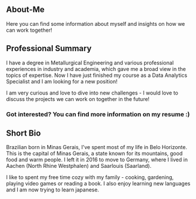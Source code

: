 ## About-Me
Here you can find some information about myself and insights on how we can work together!

## Professional Summary

I have a degree in Metallurgical Engineering and various professional experiences in industry and academia, which gave me a broad view in the topics of expertise. Now I have just finished my course as a Data Analytics Specialist and I am looking for a new position!

I am very curious and love to dive into new challenges - I would love to discuss the projects we can work on together in the future!

### Got interested? You can find more information on my resume :) 

## Short Bio
Brazilian born in Minas Gerais, I've spent most of my life in Belo Horizonte. This is the capital of Minas Gerais, a state known for its mountains, good food and warm people. I left it in 2016 to move to Germany, where I lived in Aachen (North Rhine Westphalen) and Saarlouis (Saarland).

I like to spent my free time cozy with my family - cooking, gardening, playing video games or reading a book. I also enjoy learning new languages and I am now trying to learn japanese.
